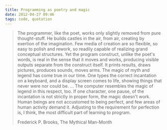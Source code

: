 ```yaml
---
title: Programming as poetry and magic
date: 2012-04-27 09:46
tags: code, quotation
---
```


> The programmer, like the poet, works only slightly removed from pure
> thought-stuff. He builds castles in the air, from air, creating by exertion of
> the imagination. Few media of creation are so flexible, so easy to polish and
> rework, so readily capable of realizing grand conceptual structures. Yet the
> program construct, unlike the poet's words, is real in the sense that it moves
> and works, producing visible outputs separate from the construct itself. It
> prints results, draws pictures, produces sounds, moves arms. The magic of myth
> and legend has come true in our time. One types the correct incantation on a
> keyboard, and a display screen comes to life, showing things that never were nor
> could be. ... The computer resembles the magic of legend in this respect, too.
> If one character, one pause, of the incantation is not strictly in proper
> form, the magic doesn't work. Human beings are not accustomed to being perfect,
> and few areas of human activity demand it. Adjusting to the requirement for
> perfection is, I think, the most difficult part of learning to program.
> 
> Frederick P. Brooks, The Mythical Man-Month
